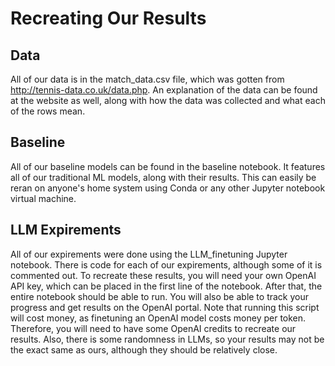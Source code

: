 # Recreating Our Results

## Data
All of our data is in the match_data.csv file, which was gotten from http://tennis-data.co.uk/data.php. An explanation of the data can be found at the website as well, along with how the data was collected and what each of the rows mean. 

## Baseline
All of our baseline models can be found in the baseline notebook. It features all of our traditional ML models, along with their results. This can easily be reran on anyone's home system using Conda or any other Jupyter notebook virtual machine. 

## LLM Expirements
All of our expirements were done using the LLM_finetuning Jupyter notebook. There is code for each of our expirements, although some of it is commented out. To recreate these results, you will need your own OpenAI API key, which can be placed in the first line of the notebook. After that, the entire notebook should be able to run. You will also be able to track your progress and get results on the OpenAI portal. Note that running this script will cost money, as finetuning an OpenAI model costs money per token. Therefore, you will need to have some OpenAI credits to recreate our results. Also, there is some randomness in LLMs, so your results may not be the exact same as ours, although they should be relatively close. 

